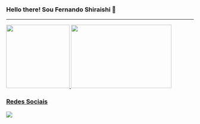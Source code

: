 ### Hello there! Sou Fernando Shiraishi 👋
<hr>
<div>
  <a href="https://github.com/fernandoshr">
  <img height="170em" src="https://github-readme-stats.vercel.app/api?username=fernandoshr&show_icons=true&theme=react&include_all_commits=true&count_private=true"/>
  <img height="170em" width ='270em'src="https://github-readme-stats.vercel.app/api/top-langs/?username=fernandoshr&layout=compact&langs_count=7&theme=react"/>
</div>

  <h3>Redes Sociais</h3>
  <a href='https://www.linkedin.com/in/fernando-shiraishi-de-almeida-a46461224/' target='_blank'><img src='https://img.shields.io/badge/LinkedIn-0077B5?style=for-the-badge&logo=linkedin&logoColor=white' target='_blank'></a>

